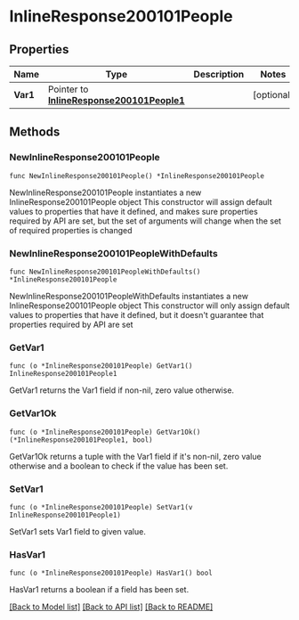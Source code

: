# InlineResponse200101People

## Properties

Name | Type | Description | Notes
------------ | ------------- | ------------- | -------------
**Var1** | Pointer to [**InlineResponse200101People1**](InlineResponse200101People1.md) |  | [optional] 

## Methods

### NewInlineResponse200101People

`func NewInlineResponse200101People() *InlineResponse200101People`

NewInlineResponse200101People instantiates a new InlineResponse200101People object
This constructor will assign default values to properties that have it defined,
and makes sure properties required by API are set, but the set of arguments
will change when the set of required properties is changed

### NewInlineResponse200101PeopleWithDefaults

`func NewInlineResponse200101PeopleWithDefaults() *InlineResponse200101People`

NewInlineResponse200101PeopleWithDefaults instantiates a new InlineResponse200101People object
This constructor will only assign default values to properties that have it defined,
but it doesn't guarantee that properties required by API are set

### GetVar1

`func (o *InlineResponse200101People) GetVar1() InlineResponse200101People1`

GetVar1 returns the Var1 field if non-nil, zero value otherwise.

### GetVar1Ok

`func (o *InlineResponse200101People) GetVar1Ok() (*InlineResponse200101People1, bool)`

GetVar1Ok returns a tuple with the Var1 field if it's non-nil, zero value otherwise
and a boolean to check if the value has been set.

### SetVar1

`func (o *InlineResponse200101People) SetVar1(v InlineResponse200101People1)`

SetVar1 sets Var1 field to given value.

### HasVar1

`func (o *InlineResponse200101People) HasVar1() bool`

HasVar1 returns a boolean if a field has been set.


[[Back to Model list]](../README.md#documentation-for-models) [[Back to API list]](../README.md#documentation-for-api-endpoints) [[Back to README]](../README.md)


